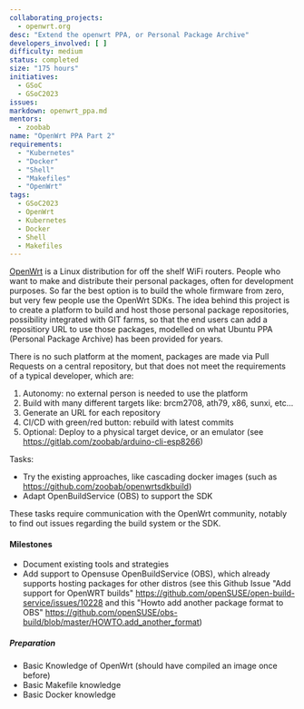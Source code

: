 ```yaml
---
collaborating_projects:
  - openwrt.org
desc: "Extend the openwrt PPA, or Personal Package Archive"
developers_involved: [ ]
difficulty: medium
status: completed
size: "175 hours"
initiatives:
  - GSoC
  - GSoC2023
issues:
markdown: openwrt_ppa.md
mentors:
  - zoobab
name: "OpenWrt PPA Part 2"
requirements:
  - "Kubernetes"
  - "Docker"
  - "Shell"
  - "Makefiles"
  - "OpenWrt"
tags:
  - GSoC2023
  - OpenWrt
  - Kubernetes
  - Docker
  - Shell
  - Makefiles
---
```


[OpenWrt](openwrt.org) is a Linux distribution for off the shelf WiFi routers. People who want to make and distribute their personal packages, often for development purposes. So far the best option is to build the whole firmware from zero, but very few people use the OpenWrt SDKs. The idea behind this project is to create a platform to build and host those personal package repositories, possibility integrated with GIT farms, so that the end users can add a repositiory URL to use those packages, modelled on what Ubuntu PPA (Personal Package Archive) has been provided for years.

There is no such platform at the moment, packages are made via Pull Requests on a central repository, but that does not meet the requirements of a typical developer, which are:

1. Autonomy: no external person is needed to use the platform
2. Build with many different targets like: brcm2708, ath79, x86, sunxi, etc...
3. Generate an URL for each repository
4. CI/CD with green/red button: rebuild with latest commits
5. Optional: Deploy to a physical target device, or an emulator (see https://gitlab.com/zoobab/arduino-cli-esp8266)

Tasks:
 - Try the existing approaches, like cascading docker images (such as https://github.com/zoobab/openwrtsdkbuild)
 - Adapt OpenBuildService (OBS) to support the SDK

These tasks require communication with the OpenWrt community, notably to find out issues regarding the build system or the SDK.

#### Milestones

* Document existing tools and strategies
* Add support to Opensuse OpenBuildService (OBS), which already supports hosting packages for other distros (see this Github Issue "Add support for OpenWRT builds" https://github.com/openSUSE/open-build-service/issues/10228 and this "Howto add another package format to OBS" https://github.com/openSUSE/obs-build/blob/master/HOWTO.add_another_format)

##### Preparation

- Basic Knowledge of OpenWrt (should have compiled an image once before)
- Basic Makefile knowledge
- Basic Docker knowledge
